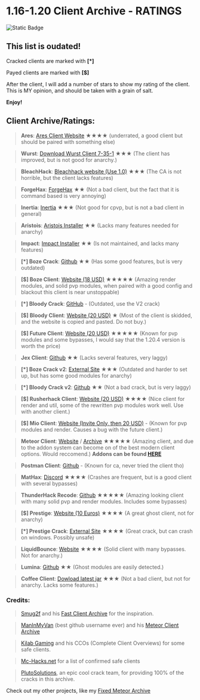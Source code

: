# 1.16-1.20 Client Archive - RATINGS

![Static Badge](https://img.shields.io/badge/Made%20By%20-%20Wizard_11%20-%20purple)


## This list is oudated! 

Cracked clients are marked with **[*]**

Payed clients are marked with **[$]**

After the client, I will add a number of stars to show my rating of the client. This is MY opinion, and should be taken with a grain of salt.


**Enjoy!**

## Client Archive/Ratings:

> **Ares**: [Ares Client Website](https://aresclient.org/download) ★★★★ (underrated, a good client but should be paired with something else)

> **Wurst**: [Download Wurst Client 7-35-1](https://www.wurstclient.net/updates/wurst-7-35-1/) ★★★ (The client has improved, but is not good for anarchy.)

> **BleachHack**: [Bleachhack website (Use 1.0)](https://bleachhack.org/downloads.html) ★★★ (The CA is not horrible, but the client lacks features)

> **ForgeHax**: [ForgeHax](https://github.com/fr1kin/ForgeHax) ★★ (Not a bad client, but the fact that it is command based is very annoying)

> **Inertia**: [Inertia](https://inertiaclient.com/) ★★★ (Not good for cpvp, but is not a bad client in general)

> **Aristois**: [Aristois Installer](https://aristois.net/) ★★ (Lacks many features needed for anarchy)

> **Impact**: [Impact Installer](https://impactclient.net/) ★★ (Is not maintained, and lacks many features)

> **[*] Boze Crack**: [Github](https://github.com/PlutoSolutions/Boze) ★★ (Has some good features, but is very outdated)

> **[$] Boze Client**: [Website (18 USD)](https://boze.dev/) ★★★★★ (Amazing render modules, and solid pvp modules, when paired with a good config and blackout this client is near unstoppable)

> **[*] Bloody Crack**: [GitHub](https://github.com/PlutoSolutions/BloodyClient) - (Outdated, use the V2 crack)

> **[$] Bloody Client**: [Website (20 USD)](https://bloody-client.site/) ★ (Most of the client is skidded, and the website is copied and pasted. Do not buy.)

> **[$] Future Client**: [Website (20 USD)](https://www.futureclient.net/) ★★★★★ (Known for pvp modules and some bypasses, I would say that the 1.20.4 version is worth the price)

> **Jex Client**: [Github](https://github.com/DustinRepo/JexClient) ★★ (Lacks several features, very laggy)

> **[*] Boze Crack v2**: [External Site](https://crystalpvp.ru/bozeupdate/) ★★★ (Outdated and harder to set up, but has some good modules for anarchy)

> **[*] Bloody Crack v2**: [Github](https://github.com/PlutoSolutions/BLOODYCLIENT1.0.0) ★★ (Not a bad crack, but is very laggy)

> **[$] Rusherhack Client**: [Website (20 USD)](https://rusherhack.org/) ★★★★ (Nice client for render and util, some of the rewritten pvp modules work well. Use with another client.)

> **[$] Mio Client**: [Website (Invite Only, then 20 USD)](https://www.mioclient.me/) - (Known for pvp modules and render. Causes a bug with the future client.)

> **Meteor Client**: [Website](https://meteorclient.com/) / [Archive](https://github.com/ManInMyVan/meteor-archive) ★★★★★ (Amazing client, and due to the addon system can become on of the best modern client options. Would reccomend.) **Addons can be found [HERE](https://anticope.pages.dev/)**

> **Postman Client**: [Github](https://github.com/srgantmoomoo/postman?tab=readme-ov-file) - (Known for ca, never tried the client tho)

> **MatHax**: [Discord](https://discord.gg/qKDty6yzKw) ★★★★ (Crashes are frequent, but is a good client with several bypasses)

> **ThunderHack Recode**: [Github](https://github.com/Pan4ur/ThunderHack-Recode) ★★★★★ (Amazing looking client with many solid pvp and render modules. Includes some bypasses)

> **[$] Prestige**: [Website (10 Euros)](https://prestigeclient.vip/) ★★★★ (A great ghost client, not for anarchy)

> **[*] Prestige Crack**: [External Site](https://crystalpvp.ru/prestige) ★★★★ (Great crack, but can crash on windows. Possibly unsafe)

> **LiquidBounce**: [Website](https://liquidbounce.net/download) ★★★★ (Solid client with many bypasses. Not for anarchy.)

> **Lumina**: [Github](https://github.com/LuminaDevelopment/LuminaClient) ★★ (Ghost modules are easily detected.)

> **Coffee Client**: [Dowload latest jar](https://github.com/Coffee-Client/Coffee/tree/master/bin) ★★★ (Not a bad client, but not for anarchy. Lacks some features.)

### Credits: 

> [Smug2f](https://github.com/Smug2f) and his [Fast Client Archive](https://github.com/Smug2f/Fast-Client-Archive) for the inspiration.

> [ManInMyVan](https://github.com/ManInMyVan) (best github username ever) and his [Meteor Client Archive](https://github.com/ManInMyVan/meteor-archive)

> [Kilab Gaming](https://www.youtube.com/@KiLABGaming) and his CCOs (Complete Client Overviews) for some safe clients.

> [Mc-Hacks.net](https://mc-hacks.net/) for a list of confirmed safe clients 

> [PlutoSolutions](https://github.com/PlutoSolutions), an epic cool crack team, for providing 100% of the cracks in this archive.


Check out my other projects, like my [Fixed Meteor Archive](https://github.com/AGENTISNUM1/meteor-future)
